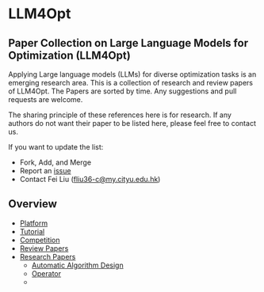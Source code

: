 # LLM4Opt
## Paper Collection on Large Language Models for Optimization (LLM4Opt)

Applying Large language models (LLMs) for diverse optimization tasks is an emerging research area. This is a collection of research and review papers of LLM4Opt. The Papers are sorted by time. Any suggestions and pull requests are welcome.

The sharing principle of these references here is for research. If any authors do not want their paper to be listed here, please feel free to contact us.

If you want to update the list:

+ Fork, Add, and Merge
+ Report an [issue](https://github.com/FeiLiu36/LLM4Opt/issues)
+ Contact Fei Liu (fliu36-c@my.cityu.edu.hk)

## Overview
* [Platform](https://github.com/FeiLiu36/LLM4Opt#Platform)
* [Tutorial](https://github.com/FeiLiu36/LLM4Opt#tutorial-and-books)
* [Competition](https://github.com/FeiLiu36/LLM4Opt#Competition)
* [Review Papers](https://github.com/FeiLiu36/LLM4Opt#review-papers)
* [Research Papers](https://github.com/FeiLiu36/LLM4Opt#research-papers)
  * [Automatic Algorithm Design](https://github.com/FeiLiu36/LLM4Opt#algorithm_design)
  * [Operator](https://github.com/FeiLiu36/LLM4Opt#joint-action-learning)
  * 
